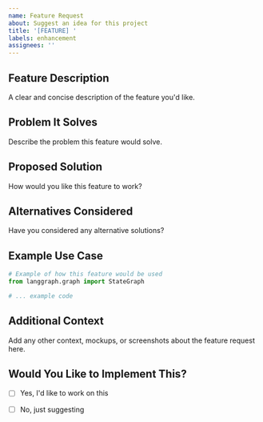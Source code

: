 ```yaml
---
name: Feature Request
about: Suggest an idea for this project
title: '[FEATURE] '
labels: enhancement
assignees: ''
---
```


## Feature Description
A clear and concise description of the feature you'd like.

## Problem It Solves
Describe the problem this feature would solve.

## Proposed Solution
How would you like this feature to work?

## Alternatives Considered
Have you considered any alternative solutions?

## Example Use Case
```python
# Example of how this feature would be used
from langgraph.graph import StateGraph

# ... example code
```

## Additional Context
Add any other context, mockups, or screenshots about the feature request here.

## Would You Like to Implement This?
- [ ] Yes, I'd like to work on this
- [ ] No, just suggesting

